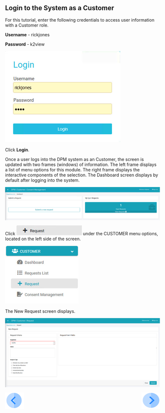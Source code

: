 ## Login to the System as a Customer

For this tutorial, enter the following credentials to access user information with a Customer role.

**Username** - rickjones

**Password** - k2view

![image](/articles/demo_project/DPM_Demo_Project/images/08_6_Consent_CustConsent_Login.jpg)                                  

Click **Login**.

Once a user logs into the DPM system as an Customer, the screen is updated with two frames (windows) of information. The left frame displays a list of menu options for this module. The right frame displays the interactive components of the selection. The Dashboard screen displays by default after logging into the system.

![image](/articles/demo_project/DPM_Demo_Project/images/08_4_Consent_CustConsent_Landing1.jpg)    

Click ![image](/articles/demo_project/DPM_Demo_Project/images/06_1_Purging_Request_LeftPanel.jpg) under the CUSTOMER menu options, located on the left side of the screen. 

![image](/articles/demo_project/DPM_Demo_Project/images/06_1_Purging_Request_LeftPanel2.jpg)     

The New Request screen displays.

![image](/articles/demo_project/DPM_Demo_Project/images/06_2_Purging_Request1.jpg)



[![Previous](/articles/demo_project/DPM_Demo_Project/images/Previous.png)]( /articles/demo_project/DPM_Demo_Project/06_Purging/03_01_Purging_Data_Tutorial.md)[<img align="right" width="60" height="54" src="/articles/demo_project/DPM_Demo_Project/images/Next.png">](/articles/demo_project/DPM_Demo_Project/06_Purging/03_03_Purging_Submit_a_Request_to_Purge.md)
